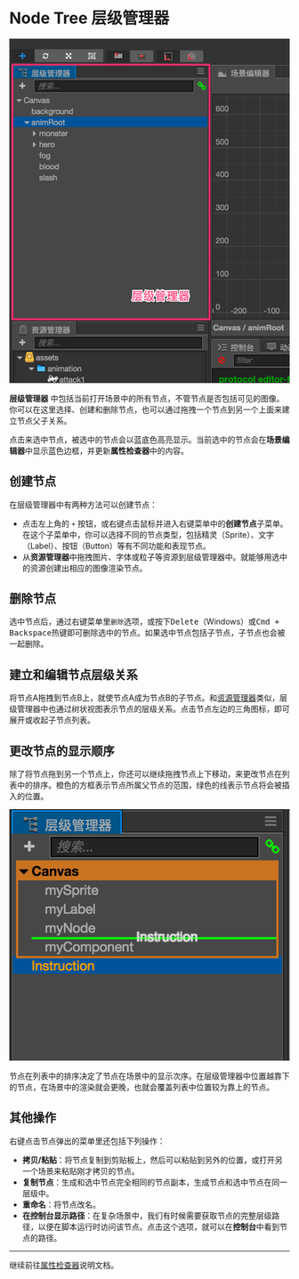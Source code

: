 # Node Tree 层级管理器

![node tree panel](../index/hierarchy.png)

**层级管理器** 中包括当前打开场景中的所有节点，不管节点是否包括可见的图像。你可以在这里选择、创建和删除节点，也可以通过拖拽一个节点到另一个上面来建立节点父子关系。

点击来选中节点，被选中的节点会以蓝底色高亮显示。当前选中的节点会在**场景编辑器**中显示蓝色边框，并更新**属性检查器**中的内容。


## 创建节点

在层级管理器中有两种方法可以创建节点：

- 点击左上角的 `+` 按钮，或右键点击鼠标并进入右键菜单中的**创建节点**子菜单。在这个子菜单中，你可以选择不同的节点类型，包括精灵（Sprite）、文字（Label）、按钮（Button）等有不同功能和表现节点。
- 从**资源管理器**中拖拽图片、字体或粒子等资源到层级管理器中。就能够用选中的资源创建出相应的图像渲染节点。

## 删除节点

选中节点后，通过右键菜单里`删除`选项，或按下<kbd>Delete</kbd>（Windows）或<kbd>Cmd + Backspace</kbd>热键即可删除选中的节点。如果选中节点包括子节点，子节点也会被一起删除。

## 建立和编辑节点层级关系

将节点A拖拽到节点B上，就使节点A成为节点B的子节点。和[资源管理器](assets.md)类似，层级管理器中也通过树状视图表示节点的层级关系。点击节点左边的三角图标，即可展开或收起子节点列表。

## 更改节点的显示顺序

除了将节点拖到另一个节点上，你还可以继续拖拽节点上下移动，来更改节点在列表中的排序。橙色的方框表示节点所属父节点的范围，绿色的线表示节点将会被插入的位置。

![move node](hierarchy/move.png)

节点在列表中的排序决定了节点在场景中的显示次序。在层级管理器中位置越靠下的节点，在场景中的渲染就会更晚，也就会覆盖列表中位置较为靠上的节点。

## 其他操作

右键点击节点弹出的菜单里还包括下列操作：

- **拷贝/粘贴**：将节点复制到剪贴板上，然后可以粘贴到另外的位置，或打开另一个场景来粘贴刚才拷贝的节点。
- **复制节点**：生成和选中节点完全相同的节点副本，生成节点和选中节点在同一层级中。
- **重命名**：将节点改名。
- **在控制台显示路径**：在复杂场景中，我们有时候需要获取节点的完整层级路径，以便在脚本运行时访问该节点。点击这个选项，就可以在**控制台**中看到节点的路径。

---

继续前往[属性检查器](properties.md)说明文档。
